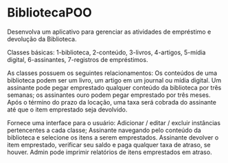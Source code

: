 # BibliotecaPOO

Desenvolva um aplicativo para gerenciar as atividades de empréstimo e devolução da Biblioteca.

Classes básicas:
1-biblioteca,
2-conteúdo,
3-livros,
4-artigos,
5-mídia digital,
6-assinantes,
7-registros de empréstimos.

As classes  possuem os seguintes relacionamentos:
Os conteúdos de uma biblioteca podem ser um livro, um artigo em um journal ou mídia digital.
Um assinante pode pegar emprestado qualquer conteúdo da biblioteca por três semanas; os assinantes ouro podem pegar emprestado por três meses. Após o término do prazo da locação, uma taxa será cobrada do assinante até que o item emprestado seja devolvido.

Fornece uma interface para o usuário:
Adicionar / editar / excluir instâncias pertencentes a cada classe;
Assinante navegando pelo conteúdo da biblioteca e selecione os itens a serem emprestados.
Assinante devolver o item emprestado, verificar seu saldo e paga qualquer taxa de atraso, se houver.
Admin pode imprimir relatórios de itens emprestados em atraso.
